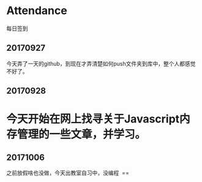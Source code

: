 # Attendance

每日签到

## 20170927
今天弄了一天的github，到现在才弄清楚如何push文件夹到库中，整个人都感觉不好了。

## 20170928
今天开始在网上找寻关于Javascript内存管理的一些文章，并学习。
=
## 20171006
之前放假啥也没做，今天出教室自习中，没编程  ==
